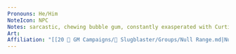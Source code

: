 ```yaml
---
Pronouns: He/Him
NoteIcon: NPC
Notes: sarcastic, chewing bubble gum, constantly exasperated with Curtis
Art: 
Affiliation: "[[20 🌟 GM Campaigns/🐌 Slugblaster/Groups/Null Range.md|Null Range]]"
---
```

